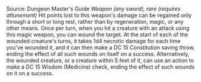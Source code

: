 Source: Dungeon Master's Guide
*Weapon (any sword), rare (requires attunement)*
Hit points lost to this weapon's damage can be regained only through a short or long rest, rather than by regeneration, magic, or any other means.
Once per turn, when you hit a creature with an attack using this magic weapon, you can wound the target. At the start of each of the wounded creature's turns, it takes 1d4 necrotic damage for each time you've wounded it, and it can then make a DC 15 Constitution saving throw, ending the effect of all such wounds on itself on a success. Alternatively, the wounded creature, or a creature within 5 feet of it, can use an action to make a DC 15 Wisdom (Medicine) check, ending the effect of such wounds on it on a success.